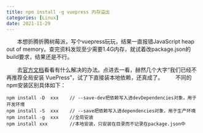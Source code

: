 ```yaml
---
title: npm install -g vuepress 内存溢出
categories: [Linux]
date: 2021-11-29
---
```


　　本想折腾折腾树莓派，写个vuepress玩玩，结果一直报错JavaScript heap out of memory。查完资料发现至少需要1.4G内存，就试着改package.json的build要求，结果还是不行。


<!--more-->

　　去[官方文档](https://vuepress.vuejs.org/zh/guide/getting-started.html)看看有什么解决的办法。点进去一看，赫然几个大字“我们已经不再推荐全局安装 VuePress”，试了下直接装本地依赖，还真成了。
　　不同的npm安装区别具体如下：

```shell
npm install -D  xxx    // --save-dev把依赖写入进devDependencies对象，用于开发环境
npm install -S  xxx    // --save把依赖写入进dependencies对象，用于生产环境
npm install -g  xxx    //全局安装
npm install xxx        //本地安装，只安装在目录而不记录在package.json中
```
